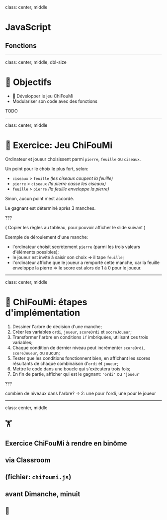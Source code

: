 class: center, middle

# JavaScript
## Fonctions

---
class: center, middle, dbl-size

# 🎯 Objectifs

- 👊 Développer le jeu ChiFouMi
- Modulariser son code avec des fonctions






TODO








---
class: center, middle

# 👊 Exercice: Jeu ChiFouMi

Ordinateur et joueur choisissent parmi `pierre`, `feuille` ou `ciseaux`.

Un point pour le choix le plus fort, selon:
- `ciseaux` > `feuille` *(les ciseaux coupent la feuille)*
- `pierre` > `ciseaux` *(la pierre casse les ciseaux)*
- `feuille` > `pierre` *(la feuille enveloppe la pierre)*

Sinon, aucun point n'est accordé.

Le gagnant est déterminé après 3 manches.

???

( Copier les règles au tableau, pour pouvoir afficher le slide suivant )

Exemple de déroulement d'une manche:

- l'ordinateur choisit secrètement `pierre` (parmi les trois valeurs d'éléments possibles);
- le joueur est invité à saisir son choix => il tape `feuille`;
- l'ordinateur affiche que le joueur a remporté cette manche, car la feuille enveloppe la pierre => le score est alors de 1 à 0 pour le joueur.

---
class: center, middle

# 👊 ChiFouMi: étapes d'implémentation

1. Dessiner l'arbre de décision d'une manche;
2. Créer les variables `ordi`, `joueur`, `scoreOrdi` et `scoreJoueur`;
3. Transformer l'arbre en conditions `if` imbriquées, utilisant ces trois variables;
3. Chaque condition de dernier niveau peut incrémenter `scoreOrdi`, `scoreJoueur`, ou aucun;
4. Tester que les conditions fonctionnent bien, en affichant les scores résultants de chaque combinaison d'`ordi` et `joueur`;
5. Mettre le code dans une boucle qui s'exécutera trois fois;
6. En fin de partie, afficher qui est le gagnant: `'ordi'` ou `'joueur'`

???

combien de niveaux dans l'arbre? => 2: une pour l'ordi, une pour le joueur

---
class: center, middle

## 🏋
## Exercice ChiFouMi à rendre en binôme
## via Classroom
## (fichier: `chifoumi.js`)
## avant Dimanche, minuit
## 👋
